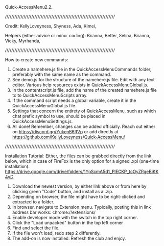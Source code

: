 Quick-AccessMenu2.2.

///////////////////////////////////////////////////////////////////////

Credit:
KellyLoveyness, Shyness, Ada, Kimei,

Helpers (either advice or minor coding):
Brianna, Better, Selina, Brianna, Vicky, Myrhanda, 

///////////////////////////////////////////////////////////////////////

How to create new commands:
1. Create a namehere.js file in the QuickAccessMenuCommands folder, preferably with the same name as the command.
2. See demo.js for the structure of the namehere.js file. Edit with any text editor. Various help resources exists in QuickAccessMenuGlobal.js.
2. In the contentscript.js file, add the name of the created namehere.js file to to QuickAccessMenuScripts array.
4. If the command script needs a global variable, create it in the QuickAccessMenuGlobal.js file.
5. Settings that concern the entirety of QuickAccessMenu, such as which chat prefix symbol to use, should be placed in QuickAccessMenuSettings.js.
6. All done! Remember, changes can be added officially. Reach out either on https://discord.gg/YukepB6RVp or add directly at https://github.com/KellyLoveyness/Quick-AccessMenu/

///////////////////////////////////////////////////////////////////////

Installation Tutorial:
Either, the files can be grabbed directly from the link below, which in case of FireFox is the only option for a signed .xpi (one-time installation).
https://drive.google.com/drive/folders/1YpScmA5d1_PlECKP_tcOyZRgeBiKK4yD


1. Download the newest version, by either link above or from here by clicking green "Code" button, and install as a .zip.
2. Depending on browser, the file might have to be right-clicked and extracted to a folder.
3. In browser, navigate to Extension menu. Typically, posting this in link address bar works: chrome://extensions/
4. Enable developer mode with the switch in the top right corner.
5. Click the "Load unpacked" button in the top left corner
6. Find and select the file.
7. If the file won't load, redo step 2 differently.
8. The add-on is now installed. Refresh the club and enjoy.


 
